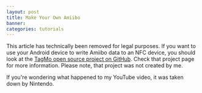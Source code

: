 ```yaml
---
layout: post
title: Make Your Own Amiibo
banner:
categories: tutorials
---
```


This article has technically been removed for legal purposes. If you want to use your Android device to write Amiibo data to an NFC device, you should look at the [TagMo open source project on GitHub](https://github.com/HiddenRamblings/TagMo). Check that project page for more information. Please note, that project was not created by me.

If you're wondering what happened to my YouTube video, it was taken down by Nintendo.
